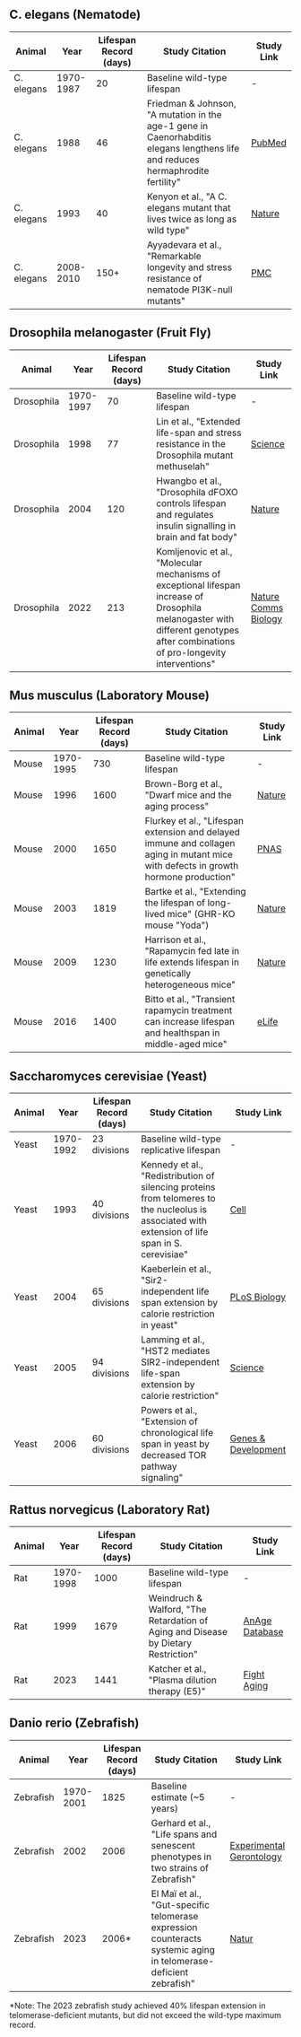 
## C. elegans (Nematode)

|Animal|Year|Lifespan Record (days)|Study Citation|Study Link|
|---|---|---|---|---|
|C. elegans|1970-1987|20|Baseline wild-type lifespan|-|
|C. elegans|1988|46|Friedman & Johnson, "A mutation in the age-1 gene in Caenorhabditis elegans lengthens life and reduces hermaphrodite fertility"|[PubMed](https://pubmed.ncbi.nlm.nih.gov/8608934/)|
|C. elegans|1993|40|Kenyon et al., "A C. elegans mutant that lives twice as long as wild type"|[Nature](https://www.nature.com/articles/366461a0)|
|C. elegans|2008-2010|150+|Ayyadevara et al., "Remarkable longevity and stress resistance of nematode PI3K-null mutants"|[PMC](https://pmc.ncbi.nlm.nih.gov/articles/PMC2885961/)|

## Drosophila melanogaster (Fruit Fly)

|Animal|Year|Lifespan Record (days)|Study Citation|Study Link|
|---|---|---|---|---|
|Drosophila|1970-1997|70|Baseline wild-type lifespan|-|
|Drosophila|1998|77|Lin et al., "Extended life-span and stress resistance in the Drosophila mutant methuselah"|[Science](https://www.science.org/doi/10.1126/science.282.5390.943)|
|Drosophila|2004|120|Hwangbo et al., "Drosophila dFOXO controls lifespan and regulates insulin signalling in brain and fat body"|[Nature](https://www.nature.com/articles/nature02549)|
|Drosophila|2022|213|Komljenovic et al., "Molecular mechanisms of exceptional lifespan increase of Drosophila melanogaster with different genotypes after combinations of pro-longevity interventions"|[Nature Comms Biology](https://www.nature.com/articles/s42003-022-03524-4)|

## Mus musculus (Laboratory Mouse)

|Animal|Year|Lifespan Record (days)|Study Citation|Study Link|
|---|---|---|---|---|
|Mouse|1970-1995|730|Baseline wild-type lifespan|-|
|Mouse|1996|1600|Brown-Borg et al., "Dwarf mice and the aging process"|[Nature](https://www.nature.com/articles/384033a0)|
|Mouse|2000|1650|Flurkey et al., "Lifespan extension and delayed immune and collagen aging in mutant mice with defects in growth hormone production"|[PNAS](https://www.pnas.org/doi/10.1073/pnas.111158898)|
|Mouse|2003|1819|Bartke et al., "Extending the lifespan of long-lived mice" (GHR-KO mouse "Yoda")|[Nature](https://www.nature.com/articles/35106646)|
|Mouse|2009|1230|Harrison et al., "Rapamycin fed late in life extends lifespan in genetically heterogeneous mice"|[Nature](https://www.nature.com/articles/nature08221)|
|Mouse|2016|1400|Bitto et al., "Transient rapamycin treatment can increase lifespan and healthspan in middle-aged mice"|[eLife](https://elifesciences.org/articles/16351)|

## Saccharomyces cerevisiae (Yeast)

|Animal|Year|Lifespan Record (days)|Study Citation|Study Link|
|---|---|---|---|---|
|Yeast|1970-1992|23 divisions|Baseline wild-type replicative lifespan|-|
|Yeast|1993|40 divisions|Kennedy et al., "Redistribution of silencing proteins from telomeres to the nucleolus is associated with extension of life span in S. cerevisiae"|[Cell](https://www.cell.com/cell/abstract/0092-8674\(93\)90464-Y)|
|Yeast|2004|65 divisions|Kaeberlein et al., "Sir2-independent life span extension by calorie restriction in yeast"|[PLoS Biology](https://journals.plos.org/plosbiology/article?id=10.1371/journal.pbio.0020296)|
|Yeast|2005|94 divisions|Lamming et al., "HST2 mediates SIR2-independent life-span extension by calorie restriction"|[Science](https://www.science.org/doi/10.1126/science.1117128)|
|Yeast|2006|60 divisions|Powers et al., "Extension of chronological life span in yeast by decreased TOR pathway signaling"|[Genes & Development](https://genesdev.cshlp.org/content/20/2/174.full)|

## Rattus norvegicus (Laboratory Rat)

|Animal|Year|Lifespan Record (days)|Study Citation|Study Link|
|---|---|---|---|---|
|Rat|1970-1998|1000|Baseline wild-type lifespan|-|
|Rat|1999|1679|Weindruch & Walford, "The Retardation of Aging and Disease by Dietary Restriction"|[AnAge Database](https://genomics.senescence.info/species/entry.php?species=Rattus_norvegicus)|
|Rat|2023|1441|Katcher et al., "Plasma dilution therapy (E5)"|[Fight Aging](https://www.fightaging.org/archives/2023/02/a-new-record-for-the-longest-lived-laboratory-rat-resulting-from-plasma-dilution/)|

## Danio rerio (Zebrafish)

|Animal|Year|Lifespan Record (days)|Study Citation|Study Link|
|---|---|---|---|---|
|Zebrafish|1970-2001|1825|Baseline estimate (~5 years)|-|
|Zebrafish|2002|2006|Gerhard et al., "Life spans and senescent phenotypes in two strains of Zebrafish"|[Experimental Gerontology](https://www.sciencedirect.com/science/article/abs/pii/S0531556502001886)|
|Zebrafish|2023|2006*|El Maï et al., "Gut-specific telomerase expression counteracts systemic aging in telomerase-deficient zebrafish"|[Natur](https://www.nature.com/articles/s43587-023-00401-5)|
*Note: The 2023 zebrafish study achieved 40% lifespan extension in telomerase-deficient mutants, but did not exceed the wild-type maximum record.